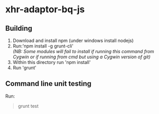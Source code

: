 xhr-adaptor-bq-js
=================

Building
--------
1. Download and install npm (under windows install nodejs)
2. Run:'npm install -g grunt-cli'  
*(NB: Some modules will fail to install if running this command from Cygwin or if running from cmd but using a Cygwin version of git)*
3. Within this directory run 'npm install'
4. Run 'grunt'

Command line unit testing
-------------------------
Run:  
>grunt test

